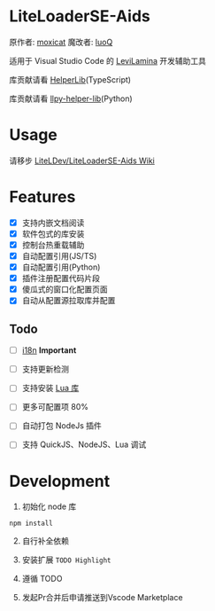 
# LiteLoaderSE-Aids

原作者: [moxicat](https://github.com/LiteLDev/LiteLoaderSE-Aids)
魔改者: [luoQ](https://github.com/luoqing510/LiteLoaderSE-Aids-Magic-Revision)

适用于 Visual Studio Code 的 [LeviLamina](https://github.com/LiteLDev/LeviLamina) 开发辅助工具

库贡献请看 [HelperLib](https://github.com/LiteLScript-Dev/HelperLib)(TypeScript)

库贡献请看 [llpy-helper-lib](https://github.com/LiteLDev/llpy-helper-lib)(Python)

# Usage

请移步 [LiteLDev/LiteLoaderSE-Aids Wiki](https://github.com/LiteLDev/LiteLoaderSE-Aids/wiki)

# Features

- [x] 支持内嵌文档阅读
- [x] 软件包式的库安装
- [x] 控制台热重载辅助
- [x] 自动配置引用(JS/TS)
- [x] 自动配置引用(Python)
- [x] 插件注册配置代码片段
- [x] 傻瓜式的窗口化配置页面
- [x] 自动从配置源拉取库并配置

## Todo

- [ ] [i18n](https://github.com/microsoft/vscode-extension-samples/tree/main/i18n-sample) **Important**

- [ ] 支持更新检测
- [ ] 支持安装 [Lua 库](src\handler\LibraryHandler.ts)
- [ ] 更多可配置项 80%
- [ ] 自动打包 NodeJs 插件
- [ ] 支持 QuickJS、NodeJS、Lua 调试

# Development

1. 初始化 node 库

```shell
npm install
```

2. 自行补全依赖

3. 安装扩展 `TODO Highlight`

4. 遵循 TODO

5. 发起Pr合并后申请推送到Vscode Marketplace


